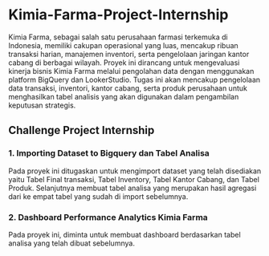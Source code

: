 # Kimia-Farma-Project-Internship
Kimia Farma, sebagai salah satu perusahaan farmasi terkemuka di Indonesia, memiliki cakupan operasional yang luas, mencakup ribuan transaksi harian, manajemen inventori, serta pengelolaan jaringan kantor cabang di berbagai wilayah. Proyek ini dirancang untuk mengevaluasi kinerja bisnis Kimia Farma melalui pengolahan data dengan menggunakan platform BigQuery dan LookerStudio. Tugas ini akan mencakup pengelolaan data transaksi, inventori, kantor cabang, serta produk perusahaan untuk menghasilkan tabel analisis yang akan digunakan dalam pengambilan keputusan strategis.

## Challenge Project Internship
### 1. Importing Dataset to Bigquery dan Tabel Analisa
Pada proyek ini ditugaskan untuk mengimport dataset yang telah disediakan yaitu Tabel Final transaksi, Tabel Inventory, Tabel Kantor Cabang, dan Tabel Produk. Selanjutnya membuat tabel analisa yang merupakan hasil agregasi dari ke empat tabel yang sudah di import sebelumnya.
### 2. Dashboard Performance Analytics Kimia Farma
Pada proyek ini, diminta untuk membuat dashboard berdasarkan tabel analisa yang telah dibuat sebelumnya.
